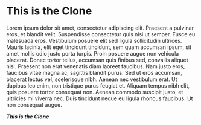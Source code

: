 # This is the Clone
Lorem ipsum dolor sit amet, consectetur adipiscing elit. Praesent a pulvinar eros, et blandit velit. Suspendisse consectetur quis nisi ut semper. Fusce eu malesuada eros. Vestibulum posuere elit sed ligula sollicitudin ultrices. Mauris lacinia, elit eget tincidunt tincidunt, sem quam accumsan ipsum, sit amet mollis odio justo porta turpis. Proin posuere augue non vehicula placerat. Donec tortor tellus, accumsan quis finibus sed, convallis aliquet nisi. Praesent non erat venenatis diam laoreet faucibus. Nam justo eros, faucibus vitae magna ac, sagittis blandit purus. Sed ut eros accumsan, placerat lectus vel, scelerisque nibh. Aenean nec vestibulum erat. Ut dapibus leo enim, non tristique purus feugiat et. Aliquam tempus nibh elit, quis posuere tortor consequat non. Aenean commodo suscipit justo, et ultricies mi viverra nec. Duis tincidunt neque eu ligula rhoncus faucibus. Ut non consequat augue.

***This is the Clone***
